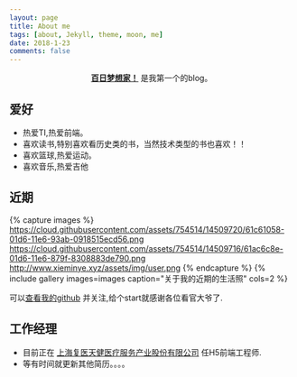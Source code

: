 ```yaml
---
layout: page
title: About me
tags: [about, Jekyll, theme, moon, me]
date: 2018-1-23
comments: false
---
```

    
<center><a href="http://www.xieminye.xyz/"><b>百日梦想家！</b></a> 是我第一个的blog。</center>

## 爱好
* 热爱TI,热爱前端。
* 喜欢读书,特别喜欢看历史类的书，当然技术类型的书也喜欢！！
* 喜欢篮球,热爱运动。
* 喜欢音乐,热爱吉他

## 近期

{% capture images %}
    https://cloud.githubusercontent.com/assets/754514/14509720/61c61058-01d6-11e6-93ab-0918515ecd56.png
    https://cloud.githubusercontent.com/assets/754514/14509716/61ac6c8e-01d6-11e6-879f-8308883de790.png
    http://www.xieminye.xyz/assets/img/user.png
{% endcapture %}
{% include gallery images=images caption="关于我的近期的生活照" cols=2 %}

可以[查看我的github](https://github.com/z6269773) 并关注,给个start就感谢各位看官大爷了.

## 工作经理

* 目前正在 [上海复医天健医疗服务产业股份有限公司](http://www.fumedtj.com) 任H5前端工程师.
* 等有时间就更新其他简历。。。。      
<!-- [Install Moon](https://github.com/TaylanTatli/Moon){: .btn} -->
